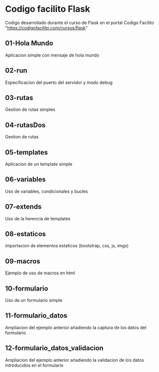 # Codigo facilito Flask
Codigo desarrollado durante el curso de Flask en el portal Codigo Facilito "https://codigofacilito.com/cursos/flask"


## 01-Hola Mundo
Aplicacion simple con mensaje de hola mundo

## 02-run
Especificacion del puerto del servidor y modo debug

## 03-rutas
Gestion de rutas simples

## 04-rutasDos
Gestion de rutas

## 05-templates
Aplicacion de un template simple

## 06-variables
Uso de variables, condicionales y bucles

## 07-extends
Uso de la herencia de templates

## 08-estaticos
importacion de elementos estaticos (bootstrap, css, js, imgs)

## 09-macros
Ejemplo de uso de macros en html

## 10-formulario
Uso de un formulario simple

## 11-formulario_datos
Ampliacion del ejemplo anterior añadiendo la captura de los datos del formulario

## 12-formulario_datos_validacion
Ampliacion del ejemplo anterior añadiendo la validacion de los datos introducidos en el formulario